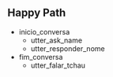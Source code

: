 ## Happy Path

* inicio_conversa
   - utter_ask_name
   - utter_responder_nome
* fim_conversa
   - utter_falar_tchau

